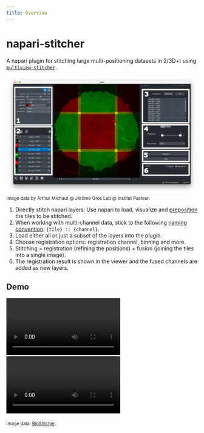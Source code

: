 ```yaml
---
title: Overview
---
```


# napari-stitcher

A napari plugin for stitching large multi-positioning datasets in 2/3D+t using [`multiview-stitcher`](https://github.com/multiview-stitcher/multiview-stitcher).

![](images/napari-stitcher-loaded-mosaic-annotated.png)
<small>Image data by Arthur Michaut @ Jérôme Gros Lab @ Institut Pasteur.</small>

1. Directly stitch napari layers: Use napari to load, visualize and [preposition](prearrangement.md) the tiles to be stitched.
2. When working with multi-channel data, stick to the following [naming convention](naming_convention.md): `{tile} :: {channel}`.
3. Load either all or just a subset of the layers into the plugin.
4. Choose registration options: registration channel, binning and more.
5. Stitching = registration (refining the positions) + fusion (joining the tiles into a single image).
6. The registration result is shown in the viewer and the fused channels are added as new layers.

## Demo

![](images/demo_3d.mp4)
<video controls>
<source src="https://github.com/multiview-stitcher/napari-stitcher/raw/refs/heads/main/docs/images/demo_3d.mp4" type="video/mp4">
</video>

<small>Image data: [BigStitcher](https://imagej.net/plugins/bigstitcher/).</small>